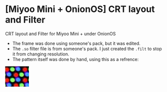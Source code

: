# [Miyoo Mini + OnionOS] CRT layout and Filter
CRT layout and Filter for Miyoo Mini + under OnionOS

- The frame was done using someone's pack, but it was edited.
- The `.so` filter file is from someone's pack. I just created the `.filt` to stop it from changing resolution.
- The pattern itself was done by hand, using this as a refrence:

![](CRT_screen_closeup-refrence.png)
